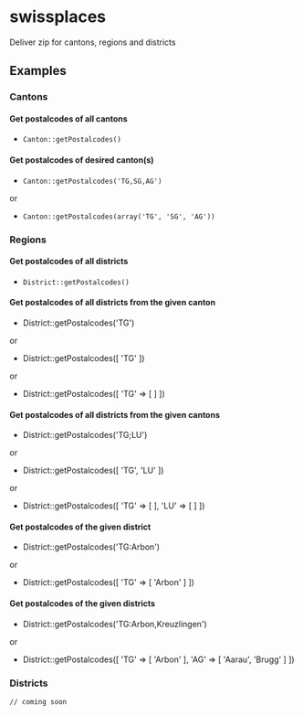 # swissplaces
Deliver zip for cantons, regions and districts

## Examples
### Cantons

#### Get postalcodes of all cantons
- `Canton::getPostalcodes()`

#### Get postalcodes of desired canton(s)

- `Canton::getPostalcodes('TG,SG,AG')`

or

- `Canton::getPostalcodes(array('TG', 'SG', 'AG'))`


### Regions
#### Get postalcodes of all districts
- `District::getPostalcodes()`

#### Get postalcodes of all districts from the given canton
- District::getPostalcodes('TG')

or

- District::getPostalcodes([ 'TG' ])

or

- District::getPostalcodes([ 'TG' => [ ] ])

#### Get postalcodes of all districts from the given cantons
- District::getPostalcodes('TG;LU')

or

- District::getPostalcodes([ 'TG', 'LU' ])

or

- District::getPostalcodes([ 'TG' => [ ], 'LU' => [ ] ])


#### Get postalcodes of the given district
- District::getPostalcodes('TG:Arbon')

or

- District::getPostalcodes([ 'TG' => [ 'Arbon' ] ])


#### Get postalcodes of the given districts
- District::getPostalcodes('TG:Arbon,Kreuzlingen')

or

- District::getPostalcodes([ 'TG' => [ 'Arbon' ], 'AG' => [ 'Aarau', 'Brugg' ] ])

### Districts
`// coming soon`